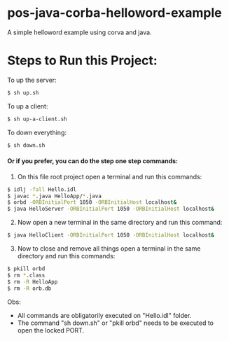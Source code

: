 # pos-java-corba-helloword-example
A simple helloword example using corva and java.

# Steps to Run this Project:

To up the server:
```sh
$ sh up.sh
```

To up a client:
```sh
$ sh up-a-client.sh
```

To down everything:
```sh
$ sh down.sh
```

<b><h4>Or if you prefer, you can do the step one step commands:</h4></b>

1. On this file root project open a terminal and run this commands:

```sh
$ idlj -fall Hello.idl
$ javac *.java HelloApp/*.java
$ orbd -ORBInitialPort 1050 -ORBInitialHost localhost&
$ java HelloServer -ORBInitialPort 1050 -ORBInitialHost localhost&
```
2. Now open a new terminal in the same directory and run this command:

```sh
$ java HelloClient -ORBInitialPort 1050 -ORBInitialHost localhost&
```

3. Now to close and remove all things open a terminal in the same directory and run this commands:

```sh
$ pkill orbd
$ rm *.class
$ rm -R HelloApp
$ rm -R orb.db
```

Obs: 
- All commands are obligatorily executed on "Hello.idl" folder.
- The command "sh down.sh" or "pkill orbd" needs to be executed to open the locked PORT.
